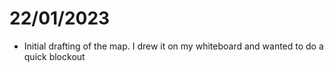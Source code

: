 # 22/01/2023

- Initial drafting of the map. I drew it on my whiteboard and wanted to do a quick blockout
